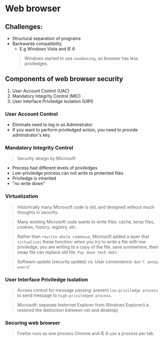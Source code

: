 # Web browser

## Challenges:
* Structural separation of programs
* Backwards compatibility
    * E.g Windows Vista and IE 6
    > Windows started to use `sandboxing`, so browser has less priviledges.

## Components of web browser security
1. User Account Control (UAC)
2. Mandatory Integrity Control (MIC)
3. User Interface Priviledge Isolation (UIPI)

### User Account Control
- Eliminate need to log in as Adminstrator
- If you want to perform priviledged action, you need to provide adminstrator's key.

### Mandatory Integrity Control
> Security design by Microsoft
- Process had different levels of priviledges
- Low-priviledge process can not write to protected files
- Priviledge is inherited
- "no write down"

### Virtualization
> Historically many Microsoft code is old, and designed without much thoughts in security.

> Many existing Microsoft code wants to write files: cache, temp files, cookies, history, registry, etc.

> Rather than `rewrite whole codebase`, Microsoft added a layer that `virtualizes` these function: when you try to write a file with low priviledge, you are writing to a copy of the file, save somewhere, then swap file can replace old file. `Pay down tech debt`.

> Software update (security update) vs. User convenience: `don't annoy users`!

### User Interface Priviledge Isolation
> Access control for message passing: prevent `low-priviledge process` to send message to `high-priviledged process`.

> Microsoft: separate Ineternet Explorer from Windows Explorer(i.e. restored the distinction between net and desktop)

### Securing web browser
> Firefox runs as one process
> Chrome and IE 8 use a process per tab.




